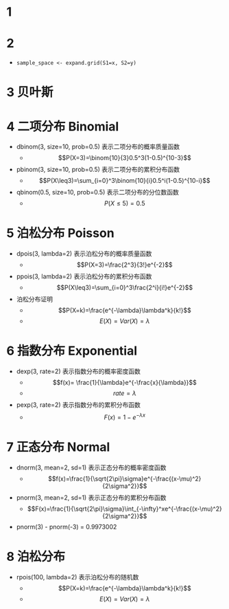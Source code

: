 # 1

# 2

- `sample_space <- expand.grid(S1=x, S2=y)`

# 3 贝叶斯

# 4 二项分布 Binomial

- dbinom(3, size=10, prob=0.5) 表示二项分布的概率质量函数
  - $$P(X=3)=\binom{10}{3}0.5^3(1-0.5)^{10-3}$$
- pbinom(3, size=10, prob=0.5) 表示二项分布的累积分布函数
  - $$P(X\leq3)=\sum_{i=0}^3\binom{10}{i}0.5^i(1-0.5)^{10-i}$$
- qbinom(0.5, size=10, prob=0.5) 表示二项分布的分位数函数
  - $$P(X\leq5)=0.5$$

# 5 泊松分布 Poisson

- dpois(3, lambda=2) 表示泊松分布的概率质量函数
  - $$P(X=3)=\frac{2^3}{3!}e^{-2}$$
- ppois(3, lambda=2) 表示泊松分布的累积分布函数
  - $$P(X\leq3)=\sum_{i=0}^3\frac{2^i}{i!}e^{-2}$$
- 泊松分布证明
  - $$P(X=k)=\frac{e^{-\lambda}\lambda^k}{k!}$$
  - $$E(X) = Var(X) = \lambda$$

# 6 指数分布 Exponential

- dexp(3, rate=2) 表示指数分布的概率密度函数
  - $$f(x)= \frac{1}{\lambda}e^{-\frac{x}{\lambda}}$$
  - $$rate = \lambda$$
- pexp(3, rate=2) 表示指数分布的累积分布函数
  - $$F(x)=1-e^{-\lambda x}$$

# 7 正态分布 Normal

- dnorm(3, mean=2, sd=1) 表示正态分布的概率密度函数
  - $$f(x)=\frac{1}{\sqrt{2\pi}\sigma}e^{-\frac{(x-\mu)^2}{2\sigma^2}}$$
- pnorm(3, mean=2, sd=1) 表示正态分布的累积分布函数
  - $$F(x)=\frac{1}{\sqrt{2\pi}\sigma}\int_{-\infty}^xe^{-\frac{(x-\mu)^2}{2\sigma^2}}$$
- pnorm(3) - pnorm(-3) = 0.9973002

# 8 泊松分布

- rpois(100, lambda=2) 表示泊松分布的随机数
  - $$P(X=k)=\frac{e^{-\lambda}\lambda^k}{k!}$$
  - $$E(X) = Var(X) = \lambda$$